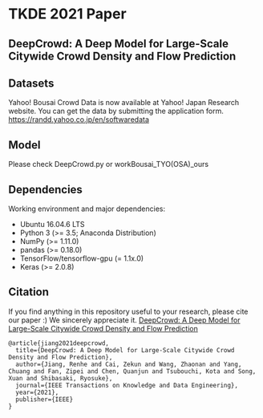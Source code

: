 # TKDE 2021 Paper
## DeepCrowd: A Deep Model for Large-Scale Citywide Crowd Density and Flow Prediction

## Datasets
Yahoo! Bousai Crowd Data is now available at Yahoo! Japan Research website. You can get the data by submitting the application form.
https://randd.yahoo.co.jp/en/softwaredata

## Model
Please check DeepCrowd.py or workBousai_TYO(OSA)_ours
## Dependencies
Working environment and major dependencies:
* Ubuntu 16.04.6 LTS
* Python 3 (>= 3.5; Anaconda Distribution)
* NumPy (>= 1.11.0)
* pandas (>= 0.18.0)
* TensorFlow/tensorflow-gpu (= 1.1x.0)
* Keras (>= 2.0.8)

## Citation
If you find anything in this repository useful to your research, please cite our paper :) We sincerely appreciate it. [DeepCrowd: A Deep Model for Large-Scale Citywide Crowd Density and Flow Prediction](https://ieeexplore.ieee.org/abstract/document/9422199)
```
@article{jiang2021deepcrowd,
  title={DeepCrowd: A Deep Model for Large-Scale Citywide Crowd Density and Flow Prediction},
  author={Jiang, Renhe and Cai, Zekun and Wang, Zhaonan and Yang, Chuang and Fan, Zipei and Chen, Quanjun and Tsubouchi, Kota and Song, Xuan and Shibasaki, Ryosuke},
  journal={IEEE Transactions on Knowledge and Data Engineering},
  year={2021},
  publisher={IEEE}
}
```
